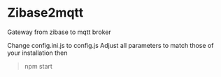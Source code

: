 Zibase2mqtt
==========

Gateway from zibase to mqtt broker

Change config.ini.js to config.js
Adjust all parameters to match those of your installation
then
> npm start




